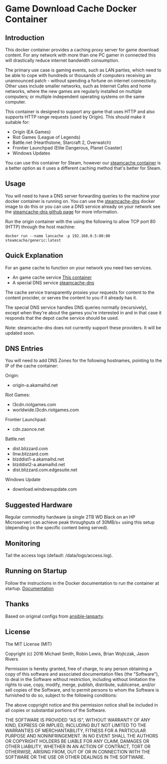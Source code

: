 # Game Download Cache Docker Container

## Introduction

This docker container provides a caching proxy server for game download content. For any network with more than one PC gamer in connected this will drastically reduce internet bandwidth consumption. 

The primary use case is gaming events, such as LAN parties, which need to be able to cope with hundreds or thousands of computers receiving an unannounced patch - without spending a fortune on internet connectivity. Other uses include smaller networks, such as Internet Cafes and home networks, where the new games are regularly installed on multiple computers; or multiple independent operating systems on the same computer.

This container is designed to support any game that uses HTTP and also supports HTTP range requests (used by Origin). This should make it suitable for:

 - Origin (EA Games)
 - Riot Games (League of Legends)
 - Battle.net (Hearthstone, Starcraft 2, Overwatch)
 - Frontier Launchpad (Elite Dangerous, Planet Coaster)
 - Windows Updates

You can use this container for Steam, however our [steamcache container](https://hub.docker.com/r/steamcache/steamcache/) is a better option as it uses a different caching method that's better for Steam.

## Usage

You will need to have a DNS server forwarding queries to the machine your docker container is running on. You can use the [steamcache-dns](https://hub.docker.com/r/steamcache/steamcache-dns/) docker image to do this or you can use a DNS service already on your network see the [steamcache-dns github page](https://github.com/steamcache/steamcache-dns) for more information.

Run the origin container with the using the following to allow TCP port 80 (HTTP) through the host machine:

```
docker run --name lancache -p 192.168.0.5:80:80 steamcache/generic:latest
```
## Quick Explanation

For an game cache to function on your network you need two services.

* An game cache service [This container](https://github.com/steamcache/generic)
* A special DNS service [steamcache-dns](https://github.com/steamcache/steamcache-dns)

The cache service transparently proxies your requests for content to the content procider, or serves the content to you if it already has it.

The special DNS service handles DNS queries normally (recursively), except when they're about the games you're interested in and in that case it responds that the depot cache service should be used.

Note: steamcache-dns does not currently support these providers. It will be updated soon.

## DNS Entries

You will need to add DNS Zones for the following hostnames, pointing to the IP of the cache container:

Origin:
 - origin-a.akamaihd.net

Riot Games:
 - l3cdn.riotgames.com
 - worldwide.l3cdn.riotgames.com

Frontier Launchpad:
 - cdn.zaonce.net

Battle.net
 - dist.blizzard.com
 - llnw.blizzard.com
 - blzddist1-a.akamaihd.net
 - blzddist2-a.akamaihd.net
 - dist.blizzard.com.edgesuite.net

Windows Update
 - download.windowsupdate.com

## Suggested Hardware

Regular commodity hardware (a single 2TB WD Black on an HP Microserver) can achieve peak throughputs of 30MB/s+ using this setup (depending on the specific content being served).

## Monitoring

Tail the access logs (default: /data/logs/access.log).

## Running on Startup

Follow the instructions in the Docker documentation to run the container at startup.
[Documentation](https://docs.docker.com/articles/host_integration/)

## Thanks

Based on original configs from [ansible-lanparty](https://github.com/ti-mo/ansible-lanparty).

## License

The MIT License (MIT)

Copyright (c) 2016 Michael Smith, Robin Lewis, Brian Wojtczak, Jason Rivers

Permission is hereby granted, free of charge, to any person obtaining a copy
of this software and associated documentation files (the "Software"), to deal
in the Software without restriction, including without limitation the rights
to use, copy, modify, merge, publish, distribute, sublicense, and/or sell
copies of the Software, and to permit persons to whom the Software is
furnished to do so, subject to the following conditions:

The above copyright notice and this permission notice shall be included in
all copies or substantial portions of the Software.

THE SOFTWARE IS PROVIDED "AS IS", WITHOUT WARRANTY OF ANY KIND, EXPRESS OR
IMPLIED, INCLUDING BUT NOT LIMITED TO THE WARRANTIES OF MERCHANTABILITY,
FITNESS FOR A PARTICULAR PURPOSE AND NONINFRINGEMENT. IN NO EVENT SHALL THE
AUTHORS OR COPYRIGHT HOLDERS BE LIABLE FOR ANY CLAIM, DAMAGES OR OTHER
LIABILITY, WHETHER IN AN ACTION OF CONTRACT, TORT OR OTHERWISE, ARISING FROM,
OUT OF OR IN CONNECTION WITH THE SOFTWARE OR THE USE OR OTHER DEALINGS IN
THE SOFTWARE.

